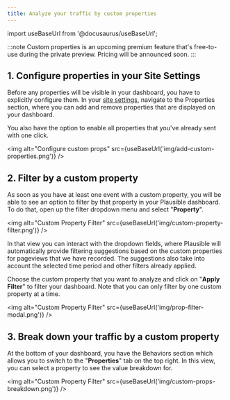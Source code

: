 ```yaml
---
title: Analyze your traffic by custom properties
---
```


import useBaseUrl from '@docusaurus/useBaseUrl';

:::note
Custom properties is an upcoming premium feature that's free-to-use during the private preview. Pricing will be announced soon.
:::

## 1. Configure properties in your Site Settings

Before any properties will be visible in your dashboard, you have to explicitly configure them. In your [site settings](website-settings.md), navigate to the Properties section, where you can add and remove properties that are displayed on your dashboard.

You also have the option to enable all properties that you've already sent with one click.

<img alt="Configure custom props" src={useBaseUrl('img/add-custom-properties.png')} />


## 2. Filter by a custom property

As soon as you have at least one event with a custom property, you will be able to see an option to filter by that property in your Plausible dashboard. To do that, open up the filter dropdown menu and select "**Property**".

<img alt="Custom Property Filter" src={useBaseUrl('img/custom-property-filter.png')} />

In that view you can interact with the dropdown fields, where Plausible will automatically provide filtering suggestions based on the custom properties for pageviews that we have recorded. The suggestions also take into account the selected time period and other filters already applied.

Choose the custom property that you want to analyze and click on "**Apply Filter**" to filter your dashboard. Note that you can only filter by one custom property at a time.

<img alt="Custom Property Filter" src={useBaseUrl('img/prop-filter-modal.png')} />

## 3. Break down your traffic by a custom property

At the bottom of your dashboard, you have the Behaviors section which allows you to switch to the "**Properties**" tab on the top right. In this view, you can select a property to see the value breakdown for.

<img alt="Custom Property Filter" src={useBaseUrl('img/custom-props-breakdown.png')} />
